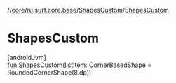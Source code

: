 //[core](../../../index.md)/[ru.surf.core.base](../index.md)/[ShapesCustom](index.md)/[ShapesCustom](-shapes-custom.md)

# ShapesCustom

[androidJvm]\
fun [ShapesCustom](-shapes-custom.md)(listItem: CornerBasedShape = RoundedCornerShape(8.dp))
